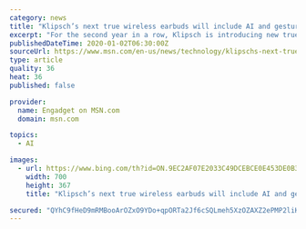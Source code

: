 ```yaml
---
category: news
title: "Klipsch’s next true wireless earbuds will include AI and gesture controls"
excerpt: "For the second year in a row, Klipsch is introducing new true wireless earbuds at CES. Last year, it offered the first glimpse of its T5 True Wireless earbuds.&nbsp;"
publishedDateTime: 2020-01-02T06:30:00Z
sourceUrl: https://www.msn.com/en-us/news/technology/klipschs-next-true-wireless-earbuds-will-include-ai-and-gesture-controls/ar-BBYxeTz?li=AA4Zoy
type: article
quality: 36
heat: 36
published: false

provider:
  name: Engadget on MSN.com
  domain: msn.com

topics:
  - AI

images:
  - url: https://www.bing.com/th?id=ON.9EC2AF07E2033C49DCEBCE0E453DE0B3
    width: 700
    height: 367
    title: "Klipsch’s next true wireless earbuds will include AI and gesture controls"

secured: "QYhC9fHeD9mRMBooArOZxO9YDo+qpORTa2Jf6cSQLmeh5XzOZAXZ2ePMP2liKLapMFaYrL2PXwXX3/GYCQNA3QVvffslA3hmBJ6ZwdUjkfBXY7pYCe/xKbyLJ6vdP6ojHnUAYR/a5Z36mf+TX7bQZJ/nW/EyACe3W93kxUwUztxzHmLeJTsmeIKzvoYWjNyGdcsIrp2lcscXaGgCGLFf2j9Fzi+AN29cF39e3QMMrLl0ysVX0tGdAR8MnMB9V94/QXVs0xECuQ5T+bPkcVHJzA==;6ljr5SS/CJWQwYPINW6t6w=="
---
```


